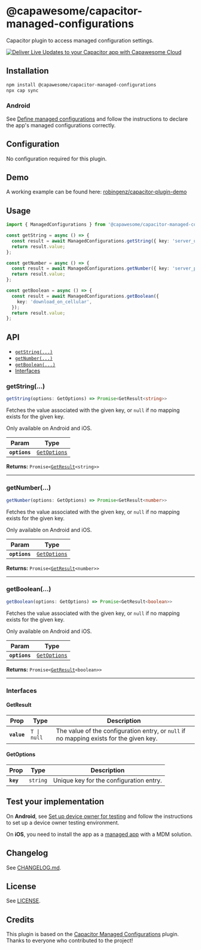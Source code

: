 # @capawesome/capacitor-managed-configurations

Capacitor plugin to access managed configuration settings.

<div class="capawesome-z29o10a">
  <a href="https://cloud.capawesome.io/" target="_blank">
    <img alt="Deliver Live Updates to your Capacitor app with Capawesome Cloud" src="https://cloud.capawesome.io/assets/banners/cloud-deploy-real-time-app-updates.png?t=1" />
  </a>
</div>

## Installation

```bash
npm install @capawesome/capacitor-managed-configurations
npx cap sync
```

### Android

See [Define managed configurations](https://developer.android.com/work/managed-configurations#define-configuration) and follow the instructions to declare the app's managed configurations correctly.

## Configuration

No configuration required for this plugin.

## Demo

A working example can be found here: [robingenz/capacitor-plugin-demo](https://github.com/robingenz/capacitor-plugin-demo)

## Usage

```typescript
import { ManagedConfigurations } from '@capawesome/capacitor-managed-configurations';

const getString = async () => {
  const result = await ManagedConfigurations.getString({ key: 'server_url' });
  return result.value;
};

const getNumber = async () => {
  const result = await ManagedConfigurations.getNumber({ key: 'server_port' });
  return result.value;
};

const getBoolean = async () => {
  const result = await ManagedConfigurations.getBoolean({
    key: 'download_on_cellular',
  });
  return result.value;
};
```

## API

<docgen-index>

* [`getString(...)`](#getstring)
* [`getNumber(...)`](#getnumber)
* [`getBoolean(...)`](#getboolean)
* [Interfaces](#interfaces)

</docgen-index>

<docgen-api>
<!--Update the source file JSDoc comments and rerun docgen to update the docs below-->

### getString(...)

```typescript
getString(options: GetOptions) => Promise<GetResult<string>>
```

Fetches the value associated with the given key, or `null` if no mapping exists for the given key.

Only available on Android and iOS.

| Param         | Type                                              |
| ------------- | ------------------------------------------------- |
| **`options`** | <code><a href="#getoptions">GetOptions</a></code> |

**Returns:** <code>Promise&lt;<a href="#getresult">GetResult</a>&lt;string&gt;&gt;</code>

--------------------


### getNumber(...)

```typescript
getNumber(options: GetOptions) => Promise<GetResult<number>>
```

Fetches the value associated with the given key, or `null` if no mapping exists for the given key.

Only available on Android and iOS.

| Param         | Type                                              |
| ------------- | ------------------------------------------------- |
| **`options`** | <code><a href="#getoptions">GetOptions</a></code> |

**Returns:** <code>Promise&lt;<a href="#getresult">GetResult</a>&lt;number&gt;&gt;</code>

--------------------


### getBoolean(...)

```typescript
getBoolean(options: GetOptions) => Promise<GetResult<boolean>>
```

Fetches the value associated with the given key, or `null` if no mapping exists for the given key.

Only available on Android and iOS.

| Param         | Type                                              |
| ------------- | ------------------------------------------------- |
| **`options`** | <code><a href="#getoptions">GetOptions</a></code> |

**Returns:** <code>Promise&lt;<a href="#getresult">GetResult</a>&lt;boolean&gt;&gt;</code>

--------------------


### Interfaces


#### GetResult

| Prop        | Type                   | Description                                                                             |
| ----------- | ---------------------- | --------------------------------------------------------------------------------------- |
| **`value`** | <code>T \| null</code> | The value of the configuration entry, or `null` if no mapping exists for the given key. |


#### GetOptions

| Prop      | Type                | Description                             |
| --------- | ------------------- | --------------------------------------- |
| **`key`** | <code>string</code> | Unique key for the configuration entry. |

</docgen-api>

## Test your implementation

On **Android**, see [Set up device owner for testing](https://source.android.com/devices/tech/admin/testing-setup#set_up_the_device_owner_for_testing) and follow the instructions to set up a device owner testing environment.

On **iOS**, you need to install the app as a [managed app](https://support.apple.com/de-de/guide/deployment-reference-ios/iorf4d72eded/web) with a MDM solution.

## Changelog

See [CHANGELOG.md](https://github.com/capawesome-team/capacitor-plugins/blob/main/packages/managed-configurations/CHANGELOG.md).

## License

See [LICENSE](https://github.com/capawesome-team/capacitor-plugins/blob/main/packages/managed-configurations/LICENSE).

## Credits

This plugin is based on the [Capacitor Managed Configurations](https://github.com/capawesome-team/capacitor-managed-configurations) plugin.
Thanks to everyone who contributed to the project!
